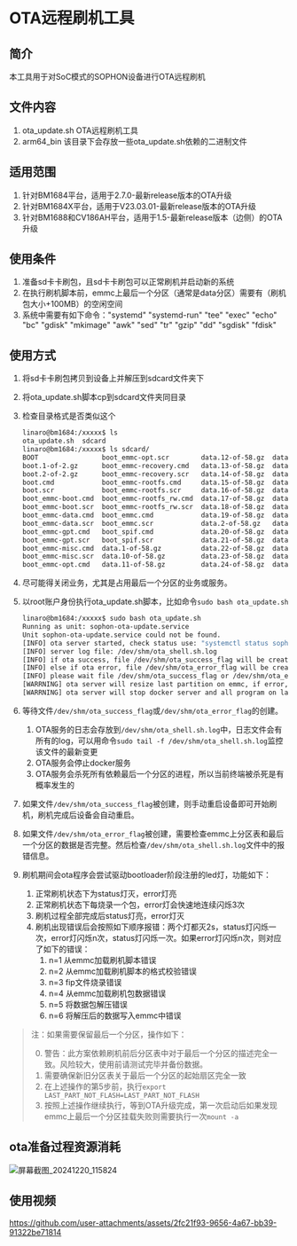 # OTA远程刷机工具

## 简介

本工具用于对SoC模式的SOPHON设备进行OTA远程刷机

## 文件内容

1. ota_update.sh OTA远程刷机工具
2. arm64_bin 该目录下会存放一些ota_update.sh依赖的二进制文件

## 适用范围

1. 针对BM1684平台，适用于2.7.0-最新release版本的OTA升级
2. 针对BM1684X平台，适用于V23.03.01-最新release版本的OTA升级
3. 针对BM1688和CV186AH平台，适用于1.5-最新release版本（边侧）的OTA升级

## 使用条件

1. 准备sd卡卡刷包，且sd卡卡刷包可以正常刷机并启动新的系统
2. 在执行刷机脚本前，emmc上最后一个分区（通常是data分区）需要有（刷机包大小+100MB）的空闲空间
3. 系统中需要有如下命令："systemd" "systemd-run" "tee" "exec" "echo" "bc" "gdisk" "mkimage" "awk" "sed" "tr" "gzip" "dd" "sgdisk" "fdisk"

## 使用方式

1. 将sd卡卡刷包拷贝到设备上并解压到sdcard文件夹下
2. 将ota_update.sh脚本cp到sdcard文件夹同目录
3. 检查目录格式是否类似这个

    ```bash
    linaro@bm1684:/xxxxx$ ls
    ota_update.sh  sdcard
    linaro@bm1684:/xxxxx$ ls sdcard/
    BOOT                boot_emmc-opt.scr        data.12-of-58.gz  data.25-of-58.gz  data.38-of-58.gz  data.50-of-58.gz  gpt.gz              rootfs.12-of-32.gz  rootfs.25-of-32.gz  rootfs.9-of-32.gz
    boot.1-of-2.gz      boot_emmc-recovery.cmd   data.13-of-58.gz  data.26-of-58.gz  data.39-of-58.gz  data.51-of-58.gz  md5.txt             rootfs.13-of-32.gz  rootfs.26-of-32.gz  rootfs_rw.1-of-2.gz
    boot.2-of-2.gz      boot_emmc-recovery.scr   data.14-of-58.gz  data.27-of-58.gz  data.4-of-58.gz   data.52-of-58.gz  misc.1-of-1.gz      rootfs.14-of-32.gz  rootfs.27-of-32.gz  rootfs_rw.2-of-2.gz
    boot.cmd            boot_emmc-rootfs.cmd     data.15-of-58.gz  data.28-of-58.gz  data.40-of-58.gz  data.53-of-58.gz  opt.1-of-5.gz       rootfs.15-of-32.gz  rootfs.28-of-32.gz  spi_flash.bin
    boot.scr            boot_emmc-rootfs.scr     data.16-of-58.gz  data.29-of-58.gz  data.41-of-58.gz  data.54-of-58.gz  opt.2-of-5.gz       rootfs.16-of-32.gz  rootfs.29-of-32.gz  spi_flash_bm1684.bin
    boot_emmc-boot.cmd  boot_emmc-rootfs_rw.cmd  data.17-of-58.gz  data.3-of-58.gz   data.42-of-58.gz  data.55-of-58.gz  opt.3-of-5.gz       rootfs.17-of-32.gz  rootfs.3-of-32.gz   spi_flash_bm1684x.bin
    boot_emmc-boot.scr  boot_emmc-rootfs_rw.scr  data.18-of-58.gz  data.30-of-58.gz  data.43-of-58.gz  data.56-of-58.gz  opt.4-of-5.gz       rootfs.18-of-32.gz  rootfs.30-of-32.gz
    boot_emmc-data.cmd  boot_emmc.cmd            data.19-of-58.gz  data.31-of-58.gz  data.44-of-58.gz  data.57-of-58.gz  opt.5-of-5.gz       rootfs.19-of-32.gz  rootfs.31-of-32.gz
    boot_emmc-data.scr  boot_emmc.scr            data.2-of-58.gz   data.32-of-58.gz  data.45-of-58.gz  data.58-of-58.gz  partition32G.xml    rootfs.2-of-32.gz   rootfs.32-of-32.gz
    boot_emmc-gpt.cmd   boot_spif.cmd            data.20-of-58.gz  data.33-of-58.gz  data.46-of-58.gz  data.6-of-58.gz   recovery.1-of-2.gz  rootfs.20-of-32.gz  rootfs.4-of-32.gz
    boot_emmc-gpt.scr   boot_spif.scr            data.21-of-58.gz  data.34-of-58.gz  data.47-of-58.gz  data.7-of-58.gz   recovery.2-of-2.gz  rootfs.21-of-32.gz  rootfs.5-of-32.gz
    boot_emmc-misc.cmd  data.1-of-58.gz          data.22-of-58.gz  data.35-of-58.gz  data.48-of-58.gz  data.8-of-58.gz   rootfs.1-of-32.gz   rootfs.22-of-32.gz  rootfs.6-of-32.gz
    boot_emmc-misc.scr  data.10-of-58.gz         data.23-of-58.gz  data.36-of-58.gz  data.49-of-58.gz  data.9-of-58.gz   rootfs.10-of-32.gz  rootfs.23-of-32.gz  rootfs.7-of-32.gz
    boot_emmc-opt.cmd   data.11-of-58.gz         data.24-of-58.gz  data.37-of-58.gz  data.5-of-58.gz   fip.bin           rootfs.11-of-32.gz  rootfs.24-of-32.gz  rootfs.8-of-32.gz
    ```
4. 尽可能得关闭业务，尤其是占用最后一个分区的业务或服务。
5. 以root账户身份执行ota_update.sh脚本，比如命令`sudo bash ota_update.sh`

    ```bash
    linaro@bm1684:/xxxxx$ sudo bash ota_update.sh 
    Running as unit: sophon-ota-update.service
    Unit sophon-ota-update.service could not be found.
    [INFO] ota server started, check status use: "systemctl status sophon-ota-update.service --no-page -l"
    [INFO] server log file: /dev/shm/ota_shell.sh.log
    [INFO] if ota success, file /dev/shm/ota_success_flag will be created
    [INFO] else if ota error, file /dev/shm/ota_error_flag will be created
    [INFO] please wait file /dev/shm/ota_success_flag or /dev/shm/ota_error_flag
    [WARRNING] ota server will resize last partition on emmc, if error, please check emmc partitions
    [WARRNING] ota server will stop docker server and all program on last partition
    ```
6. 等待文件`/dev/shm/ota_success_flag`或`/dev/shm/ota_error_flag`的创建。

    1. OTA服务的日志会存放到`/dev/shm/ota_shell.sh.log`中，日志文件会有所有的log，可以用命令`sudo tail -f /dev/shm/ota_shell.sh.log`监控该文件的最新变更
    2. OTA服务会停止docker服务
    3. OTA服务会杀死所有依赖最后一个分区的进程，所以当前终端被杀死是有概率发生的
7. 如果文件`/dev/shm/ota_success_flag`被创建，则手动重启设备即可开始刷机，刷机完成后设备会自动重启。
8. 如果文件`/dev/shm/ota_error_flag`被创建，需要检查emmc上分区表和最后一个分区的数据是否完整。然后检查`/dev/shm/ota_shell.sh.log`文件中的报错信息。
9. 刷机期间会ota程序会尝试驱动bootloader阶段注册的led灯，功能如下：
    1. 正常刷机状态下为status灯灭，error灯亮
    2. 正常刷机状态下每烧录一个包，error灯会快速地连续闪烁3次
    3. 刷机过程全部完成后status灯亮，error灯灭
    4. 刷机出现错误后会按照如下顺序报错：两个灯都灭2s，status灯闪烁一次，error灯闪烁n次，status灯闪烁一次。如果error灯闪烁n次，则对应了如下的错误：
        1. n=1 从emmc加载刷机脚本错误
        2. n=2 从emmc加载刷机脚本的格式校验错误
        3. n=3 fip文件烧录错误
        4. n=4 从emmc加载刷机包数据错误
        5. n=5 将数据包解压错误
        6. n=6 将解压后的数据写入emmc中错误

> 注：如果需要保留最后一个分区，操作如下：
>
> 0. 警告：此方案依赖刷机前后分区表中对于最后一个分区的描述完全一致。风险较大，使用前请测试完毕并备份数据。
> 1. 需要确保新旧分区表关于最后一个分区的起始扇区完全一致
> 2. 在上述操作的第5步前，执行`export LAST_PART_NOT_FLASH=LAST_PART_NOT_FLASH`
> 3. 按照上述操作继续执行，等到OTA升级完成，第一次启动后如果发现emmc上最后一个分区挂载失败则需要执行一次`mount -a`

## ota准备过程资源消耗

![屏幕截图_20241220_115824](https://github.com/user-attachments/assets/79346334-6e4a-4104-806f-26eee6b5b89e)


## 使用视频


https://github.com/user-attachments/assets/2fc21f93-9656-4a67-bb39-91322be71814


